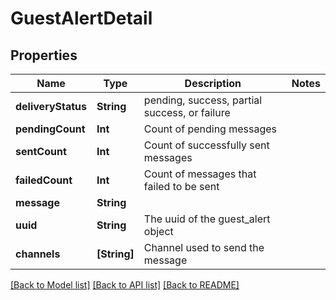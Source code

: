 # GuestAlertDetail

## Properties
Name | Type | Description | Notes
------------ | ------------- | ------------- | -------------
**deliveryStatus** | **String** | pending, success, partial success, or failure   | 
**pendingCount** | **Int** | Count of pending messages  | 
**sentCount** | **Int** | Count of successfully sent messages  | 
**failedCount** | **Int** | Count of messages that failed to be sent | 
**message** | **String** |  | 
**uuid** | **String** | The uuid of the guest_alert object | 
**channels** | **[String]** | Channel used to send the message | 

[[Back to Model list]](../README.md#documentation-for-models) [[Back to API list]](../README.md#documentation-for-api-endpoints) [[Back to README]](../README.md)


